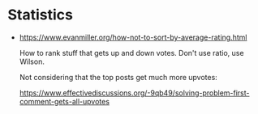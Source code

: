 # Statistics

-   https://www.evanmiller.org/how-not-to-sort-by-average-rating.html

    How to rank stuff that gets up and down votes. Don't use ratio, use Wilson.

    Not considering that the top posts get much more upvotes:

    https://www.effectivediscussions.org/-9qb49/solving-problem-first-comment-gets-all-upvotes
